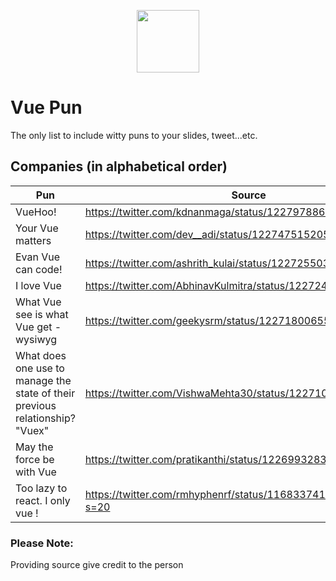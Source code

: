 <p align="center"><a href="https://vuejs.org" target="_blank"><img width="100"src="https://vuejs.org/images/logo.png"></a></p>

# Vue Pun
The only list to include witty puns to your slides, tweet...etc.

## Companies (in alphabetical order)

Pun | Source
------------------------ | -------
VueHoo! | https://twitter.com/kdnanmaga/status/1227978868109139968
Your Vue matters | https://twitter.com/dev__adi/status/1227475152054759427
Evan Vue can code! | https://twitter.com/ashrith_kulai/status/1227255038457700354
I love Vue | https://twitter.com/AbhinavKulmitra/status/1227242678754017281
What Vue see is what Vue get - wysiwyg | https://twitter.com/geekysrm/status/1227180065500188673
What does one use to manage the state of their previous relationship? "Vuex" | https://twitter.com/VishwaMehta30/status/1227103279164706816
May the force be with Vue | https://twitter.com/pratikanthi/status/1226993283701694464
Too lazy to react. I only vue ! | https://twitter.com/rmhyphenrf/status/1168337411266363393?s=20


### Please Note:  
Providing source give credit to the person
